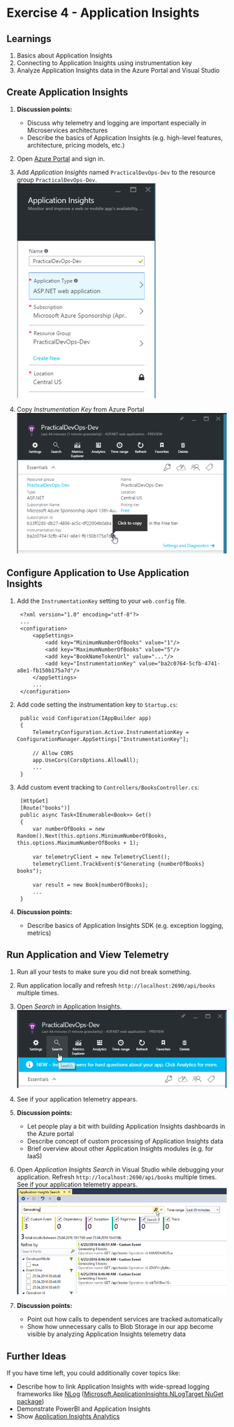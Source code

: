 # Exercise 4 - Application Insights


## Learnings

1. Basics about Application Insights
1. Connecting to Application Insights using instrumentation key
1. Analyze Application Insights data in the Azure Portal and Visual Studio


## Create Application Insights

1. **Discussion points:**
   * Discuss why telemetry and logging are important especially in Microservices architectures
   * Describe the basics of Application Insights (e.g. high-level features, architecture, pricing models, etc.)

1. Open [Azure Portal](https://portal.azure.com) and sign in.

1. Add *Application Insights* named `PracticalDevOps-Dev` to the resource group `PracticalDevOps-Dev`.<br/>
   ![Add App Insights](/img/create-application-insights.png)

1. Copy *Instrumentation Key* from Azure Portal<br/>
   ![Copy Instrumentation Key](/img/copy-instrumentation-key.png)


## Configure Application to Use Application Insights   

1. Add the `InstrumentationKey` setting to your `web.config` file.
   ```
    <?xml version="1.0" encoding="utf-8"?>
    ...
    <configuration>
        <appSettings>
            <add key="MinimumNumberOfBooks" value="1"/>
            <add key="MaximumNumberOfBooks" value="5"/>
            <add key="BookNameTokenUrl" value="..."/>
            <add key="InstrumentationKey" value="ba2c0764-5cfb-4741-a8e1-fb150b175a7d"/>
        </appSettings>
        ...
    </configuration>
   ```

1. Add code setting the instrumentation key to `Startup.cs`:
   ``` 
    public void Configuration(IAppBuilder app)
    {
        TelemetryConfiguration.Active.InstrumentationKey = ConfigurationManager.AppSettings["InstrumentationKey"];

        // Allow CORS
        app.UseCors(CorsOptions.AllowAll);
        ...
    }
   ```

1. Add custom event tracking to `Controllers/BooksController.cs`:
   ```
    [HttpGet]
    [Route("books")]
    public async Task<IEnumerable<Book>> Get()
    {
        var numberOfBooks = new Random().Next(this.options.MinimumNumberOfBooks, this.options.MaximumNumberOfBooks + 1);

        var telemetryClient = new TelemetryClient();
        telemetryClient.TrackEvent($"Generating {numberOfBooks} books");

        var result = new Book[numberOfBooks];
        ...
    }
   ```

1. **Discussion points:**
   * Describe basics of Application Insights SDK (e.g. exception logging, metrics)


## Run Application and View Telemetry

1. Run all your tests to make sure you did not break something.

1. Run application locally and refresh `http://localhost:2690/api/books` multiple times.

1. Open *Search* in Application Insights.<br/>
   ![Search AppInsights](/img/azure-app-insights-search.png)

1. See if your application telemetry appears.

1. **Discussion points:**
   * Let people play a bit with building Application Insights dashboards in the Azure portal
   * Describe concept of custom processing of Application Insights data
   * Brief overview about other Application Insights modules (e.g. for IaaS)

1. Open *Application Insights Search* in Visual Studio while debugging your application. Refresh `http://localhost:2690/api/books` multiple times. See if your application telemetry appears.<br/>
   ![Application Insights Search](/img/visual-studio-application-insights.png)
   
 1. **Discussion points:**
    * Point out how calls to dependent services are tracked automatically
    * Show how unnecessary calls to Blob Storage in our app become visible by analyzing Application Insights telemetry data

   
## Further Ideas

If you have time left, you could additionally cover topics like:

* Describe how to link Application Insights with wide-spread logging frameworks like [NLog](http://nlog-project.org/) ([Microsoft.ApplicationInsights.NLogTarget NuGet package](https://www.nuget.org/packages/Microsoft.ApplicationInsights.NLogTarget/))
* Demonstrate PowerBI and Application Insights
* Show [Application Insights Analytics](https://blogs.msdn.microsoft.com/bharry/2016/03/28/introducing-application-analytics/)
